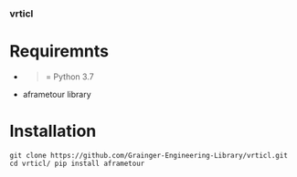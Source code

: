 ### vrticl

# Requiremnts
* >= Python 3.7
* aframetour library

# Installation
`git clone https://github.com/Grainger-Engineering-Library/vrticl.git
cd vrticl/
pip install aframetour
`